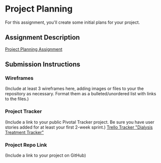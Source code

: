 # Project Planning
For this assignment, you'll create some initial plans for your project.

## Assignment Description
[Project Planning Assignment](https://github.com/fortsillmedic2017/liftoff-assignments/tree/master/P3-Project_Planning)

## Submission Instructions

### Wireframes

(Include at least 3 wireframes here, adding images or files to your the repository as necessary. Format them as a bulleted/unordered list with links to the files.)



### Project Tracker

(Include a link to your public Pivotal Tracker project. Be sure you have user stories added for at least your first 2-week sprint.)
[Trello Tracker "Dialysis Treatment Tracker"](https://trello.com/b/CmMR5Xck/dialysis-tracker)

### Project Repo Link

(Include a link to your project on GitHub)
